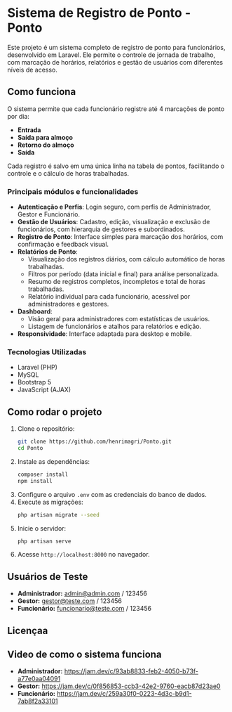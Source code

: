 
# Sistema de Registro de Ponto - Ponto

Este projeto é um sistema completo de registro de ponto para funcionários, desenvolvido em Laravel. Ele permite o controle de jornada de trabalho, com marcação de horários, relatórios e gestão de usuários com diferentes níveis de acesso.

## Como funciona

O sistema permite que cada funcionário registre até 4 marcações de ponto por dia:
- **Entrada**
- **Saída para almoço**
- **Retorno do almoço**
- **Saída**

Cada registro é salvo em uma única linha na tabela de pontos, facilitando o controle e o cálculo de horas trabalhadas.

### Principais módulos e funcionalidades

- **Autenticação e Perfis**: Login seguro, com perfis de Administrador, Gestor e Funcionário.
- **Gestão de Usuários**: Cadastro, edição, visualização e exclusão de funcionários, com hierarquia de gestores e subordinados.
- **Registro de Ponto**: Interface simples para marcação dos horários, com confirmação e feedback visual.
- **Relatórios de Ponto**:
  - Visualização dos registros diários, com cálculo automático de horas trabalhadas.
  - Filtros por período (data inicial e final) para análise personalizada.
  - Resumo de registros completos, incompletos e total de horas trabalhadas.
  - Relatório individual para cada funcionário, acessível por administradores e gestores.
- **Dashboard**:
  - Visão geral para administradores com estatísticas de usuários.
  - Listagem de funcionários e atalhos para relatórios e edição.
- **Responsividade**: Interface adaptada para desktop e mobile.

### Tecnologias Utilizadas
- Laravel (PHP)
- MySQL
- Bootstrap 5
- JavaScript (AJAX)

## Como rodar o projeto

1. Clone o repositório:
   ```bash
   git clone https://github.com/henrimagri/Ponto.git
   cd Ponto
   ```
2. Instale as dependências:
   ```bash
   composer install
   npm install
   ```
3. Configure o arquivo `.env` com as credenciais do banco de dados.
4. Execute as migrações:
   ```bash
   php artisan migrate --seed
   ```
5. Inicie o servidor:
   ```bash
   php artisan serve
   ```
6. Acesse `http://localhost:8000` no navegador.

## Usuários de Teste
- **Administrador:** admin@admin.com / 123456
- **Gestor:** gestor@teste.com / 123456
- **Funcionário:** funcionario@teste.com / 123456

## Licençaa

## Video de como o sistema funciona
- **Administrador:** 
https://jam.dev/c/93ab8833-feb2-4050-b73f-a77e0aa04091
- **Gestor:** 
https://jam.dev/c/0f856853-ccb3-42e2-9760-eacb87d23ae0
- **Funcionário:** 
https://jam.dev/c/259a30f0-0223-4d3c-b9d1-7ab8f2a33101


